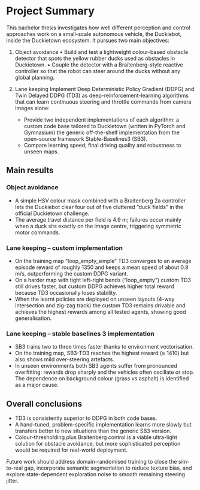 # Project Summary #
This bachelor thesis investigates how well different perception and control approaches work on a small-scale autonomous vehicle, the Duckiebot, inside the Duckietown ecosystem. It pursues two main objectives:

1. Object avoidance
• Build and test a lightweight colour-based obstacle detector that spots the yellow rubber ducks used as obstacles in Duckietown.
• Couple the detector with a Braitenberg-style reactive controller so that the robot can steer around the ducks without any global planning.

2. Lane keeping
Implement Deep Deterministic Policy Gradient (DDPG) and Twin Delayed DDPG (TD3) as deep-reinforcement-learning algorithms that can learn continuous steering and throttle commands from camera images alone:
    * Provide two independent implementations of each algorithm:
    a custom code base tailored to Duckietown (written in PyTorch and Gymnasium)
    the generic off-the-shelf implementation from the open-source framework Stable-Baselines3 (SB3).
    * Compare learning speed, final driving quality and robustness to unseen maps.

## Main results ##

### Object avoidance ###
* A simple HSV colour mask combined with a Braitenberg 2a controller lets the Duckiebot clear four out of five cluttered “duck fields” in the official Duckietown challenge.
* The average travel distance per field is 4.9 m; failures occur mainly when a duck sits exactly on the image centre, triggering symmetric motor commands.

### Lane keeping – custom implementation ###
* On the training map “loop_empty_simple” TD3 converges to an average episode reward of roughly 1350 and keeps a mean speed of about 0.8 m/s, outperforming the custom DDPG variant.
* On a harder map with tight left-right bends (“loop_empty”) custom TD3 still drives faster, but custom DDPG achieves higher total reward because TD3 occasionally loses stability.
* When the learnt policies are deployed on unseen layouts (4-way intersection and zig-zag track) the custom TD3 remains drivable and achieves the highest rewards among all tested agents, showing good generalisation.

### Lane keeping – stable baselines 3 implementation ###
* SB3 trains two to three times faster thanks to environment vectorisation.
* On the training map, SB3-TD3 reaches the highest reward (≈ 1410) but also shows mild over-steering artefacts.
* In unseen environments both SB3 agents suffer from pronounced overfitting: rewards drop sharply and the vehicles often oscillate or stop. The dependence on background colour (grass vs asphalt) is identified as a major cause.

## Overall conclusions ##
* TD3 is consistently superior to DDPG in both code bases.
* A hand-tuned, problem-specific implementation learns more slowly but transfers better to new situations than the generic SB3 version.
* Colour-thresholding plus Braitenberg control is a viable ultra-light solution for obstacle avoidance, but more sophisticated perception would be required for real-world deployment.

Future work should address domain-randomised training to close the sim-to-real gap, incorporate semantic segmentation to reduce texture bias, and explore state-dependent exploration noise to smooth remaining steering jitter.
